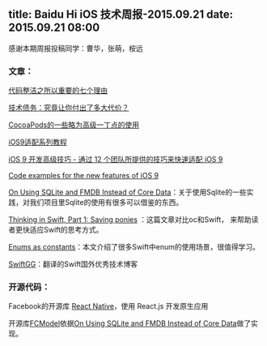 title: Baidu Hi iOS 技术周报-2015.09.21
date: 2015.09.21 08:00
---
感谢本期周报投稿同学：曹华，张萌，桉远

### 文章：

[代码整洁之所以重要的七个理由](http://blog.jobbole.com/61312/)

[技术债务：究竟让你付出了多大代价？](http://blog.jobbole.com/25137/)

[CocoaPods的一些略为高级一丁点的使用](http://supermao.cn/cocoapodsde-xie-lue-wei-gao-ji-ding-dian-de-shi-yong/)

[iOS9适配系列教程](https://github.com/ChenYilong/iOS9AdaptationTips)

[iOS 9 开发高级技巧 - 通过 12 个团队所提供的技巧来快速适配 iOS 9](https://realm.io/cn/news/tips-for-ios-9-development/)

[Code examples for the new features of iOS 9](https://github.com/shu223/iOS-9-Sampler)

[On Using SQLite and FMDB Instead of Core Data](https://www.objc.io/issues/4-core-data/SQLite-instead-of-core-data/)：关于使用Sqlite的一些实践，对我们项目里Sqlite的使用有很多可以借鉴的东西。

[Thinking in Swift, Part 1: Saving ponies](http://alisoftware.github.io/swift/2015/09/06/thinking-in-swift-1/)
：这篇文章对比oc和Swift， 来帮助读者更快适应Swift的思考方式。

[Enums as constants](http://alisoftware.github.io/swift/enum/constants/2015/07/19/enums-as-constants/)：本文介绍了很多Swift中enum的使用场景，很值得学习。

[SwiftGG](http://swift.gg/)：翻译的Swift国外优秀技术博客


### 开源代码：
Facebook的开源库 [React Native](http://facebook.github.io/react-native/)，使用 React.js 开发原生应用

开源库[FCModel](https://github.com/marcoarment/FCModel)依据[On Using SQLite and FMDB Instead of Core Data](https://www.objc.io/issues/4-core-data/SQLite-instead-of-core-data/)做了实现。
